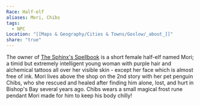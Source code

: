 ```yaml
---
Race: Half-elf
aliases: Mori, Chibs
tags:
  - NPC
Location: "[[Maps & Geography/Cities & Towns/Goslow/_about_]]"
share: "true"
---
```

The owner of [The Sphinx's Spellbook](../Locations/The%20Sphinx's%20Spellbook.md) is a short female half-elf named Mori; a timid but extremely intelligent young woman with purple hair and alchemical tattoos all over her visible skin - except her face which is almost free of ink. Mori lives above the shop on the 2nd story with her pet penguin Chibs, who she rescued and healed after finding him alone, lost, and hurt in Bishop's Bay several years ago. Chibs wears a small magical frost rune pendant Mori made for him to keep his body chilly!